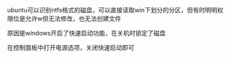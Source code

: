 ubuntu可以识别ntfs格式的磁盘，可以直接读取win下划分的分区，但有时明明权限位是允许w但无法修改，也无法创建文件

原因是windows开启了快速启动功能，在关机时锁定了磁盘

在控制面板中打开电源选项，关闭快速启动即可